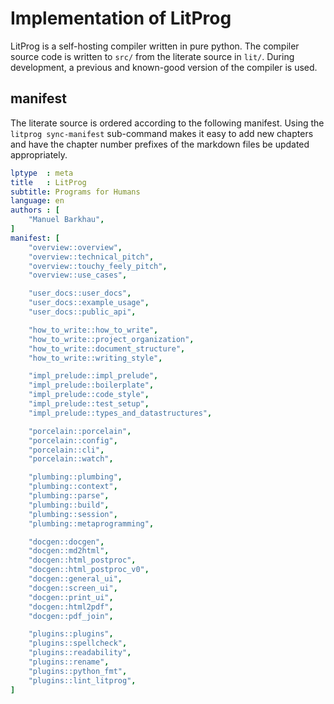 
# Implementation of LitProg

LitProg is a self-hosting compiler written in pure python. The compiler source code is written to `src/` from the literate source in `lit/`. During development, a previous and known-good version of the compiler is used.

## manifest

The literate source is ordered according to the following manifest. Using the `litprog sync-manifest` sub-command makes it easy to add new chapters and have the chapter number prefixes of the markdown files be updated appropriately.

```yaml
lptype  : meta
title   : LitProg
subtitle: Programs for Humans
language: en
authors : [
    "Manuel Barkhau",
]
manifest: [
    "overview::overview",
    "overview::technical_pitch",
    "overview::touchy_feely_pitch",
    "overview::use_cases",

    "user_docs::user_docs",
    "user_docs::example_usage",
    "user_docs::public_api",

    "how_to_write::how_to_write",
    "how_to_write::project_organization",
    "how_to_write::document_structure",
    "how_to_write::writing_style",

    "impl_prelude::impl_prelude",
    "impl_prelude::boilerplate",
    "impl_prelude::code_style",
    "impl_prelude::test_setup",
    "impl_prelude::types_and_datastructures",

    "porcelain::porcelain",
    "porcelain::config",
    "porcelain::cli",
    "porcelain::watch",

    "plumbing::plumbing",
    "plumbing::context",
    "plumbing::parse",
    "plumbing::build",
    "plumbing::session",
    "plumbing::metaprogramming",

    "docgen::docgen",
    "docgen::md2html",
    "docgen::html_postproc",
    "docgen::html_postproc_v0",
    "docgen::general_ui",
    "docgen::screen_ui",
    "docgen::print_ui",
    "docgen::html2pdf",
    "docgen::pdf_join",

    "plugins::plugins",
    "plugins::spellcheck",
    "plugins::readability",
    "plugins::rename",
    "plugins::python_fmt",
    "plugins::lint_litprog",
]
```

